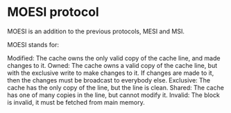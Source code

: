 # MOESI protocol

MOESI is an addition to the previous protocols, MESI and MSI.

MOESI stands for:

Modified: The cache owns the only valid copy of the cache line, and made changes to it.
Owned: The cache owns a valid copy of the cache line, but with the exclusive write to make changes to it. If changes are made to it, then the changes must be broadcast to everybody else.
Exclusive: The cache has the only copy of the line, but the line is clean.
Shared: The cache has one of many copies in the line, but cannot modify it.
Invalid: The block is invalid, it must be fetched from main memory.
